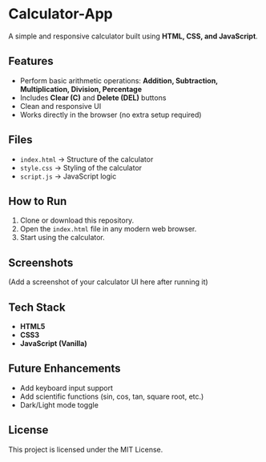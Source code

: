 # Calculator-App

A simple and responsive calculator built using **HTML, CSS, and JavaScript**.

## Features
- Perform basic arithmetic operations: **Addition, Subtraction, Multiplication, Division, Percentage**
- Includes **Clear (C)** and **Delete (DEL)** buttons
- Clean and responsive UI
- Works directly in the browser (no extra setup required)

## Files
- `index.html` → Structure of the calculator
- `style.css` → Styling of the calculator
- `script.js` → JavaScript logic

## How to Run
1. Clone or download this repository.
2. Open the `index.html` file in any modern web browser.
3. Start using the calculator.

## Screenshots
(Add a screenshot of your calculator UI here after running it)

## Tech Stack
- **HTML5**
- **CSS3**
- **JavaScript (Vanilla)**

## Future Enhancements
- Add keyboard input support
- Add scientific functions (sin, cos, tan, square root, etc.)
- Dark/Light mode toggle

## License
This project is licensed under the MIT License.
